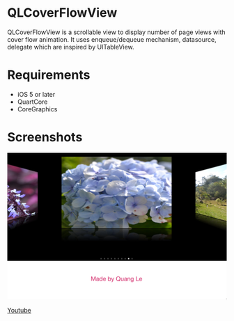 QLCoverFlowView
===============

QLCoverFlowView is a scrollable view to display number of page views with cover flow animation. 
It uses enqueue/dequeue mechanism, datasource, delegate which are inspired by UITableView. 

# Requirements
* iOS 5 or later
* QuartCore 
* CoreGraphics

# Screenshots
![iPad landscapse](https://github.com/quanglt/QLCoverFlowView/blob/master/Screenshots/QLCoverFlowView-1.png)

[Youtube](http://www.youtube.com/watch?v=roGBGRwfndc)
